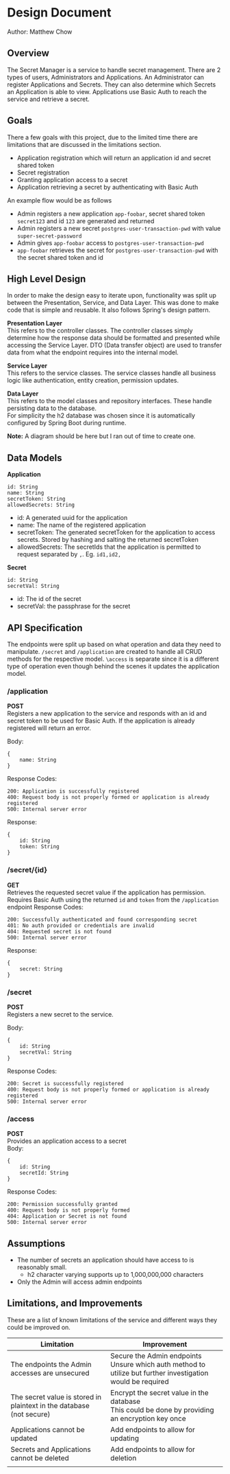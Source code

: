 # Design Document
Author: Matthew Chow

## Overview
The Secret Manager is a service to handle secret management. There are 2 types of users, Administrators and Applications.
An Administrator can register Applications and Secrets. They can also determine which Secrets an Application is able to view.
Applications use Basic Auth to reach the service and retrieve a secret.

## Goals
There a few goals with this project, due to the limited time there are limitations that are discussed in the limitations section.
- Application registration which will return an application id and secret shared token
- Secret registration
- Granting application access to a secret
- Application retrieving a secret by authenticating with Basic Auth

An example flow would be as follows
- Admin registers a new application `app-foobar`, secret shared token `secret123` and id `123` are generated and returned
- Admin registers a new secret `postgres-user-transaction-pwd` with value `super-secret-password`
- Admin gives `app-foobar` access to `postgres-user-transaction-pwd`
- `app-foobar` retrieves the secret for `postgres-user-transaction-pwd` with the secret shared token and id

## High Level Design
In order to make the design easy to iterate upon, functionality was split up between the Presentation, Service, and Data Layer. This was done to make code that is simple and reusable. It also follows Spring's design pattern.

**Presentation Layer**  
This refers to the controller classes. The controller classes simply determine how the response data should be formatted and presented while accessing the Service Layer. DTO (Data transfer object) are used to transfer data from what the endpoint requires into the internal model.

**Service Layer**  
This refers to the service classes. The service classes handle all business logic like authentication, entity creation, permission updates.

**Data Layer**  
This refers to the model classes and repository interfaces. These handle persisting data to the database.  
For simplicity the h2 database was chosen since it is automatically configured by Spring Boot during runtime.

**Note:** A diagram should be here but I ran out of time to create one.

## Data Models
**Application**
```
id: String
name: String
secretToken: String
allowedSecrets: String
```
- id: A generated uuid for the application
- name: The name of the registered application
- secretToken: The generated secretToken for the application to access secrets. Stored by hashing and salting the returned secretToken
- allowedSecrets: The secretIds that the application is permitted to request separated by `,`. Eg. `id1,id2,`

**Secret**
```
id: String 
secretVal: String
```

- id: The id of the secret
- secretVal: the passphrase for the secret

## API Specification
The endpoints were split up based on what operation and data they need to manipulate. `/secret` and `/application` are created to handle all CRUD methods for the respective model. `\access` is separate since it is a different type of operation even though behind the scenes it updates the application model.

### /application
**POST**  
Registers a new application to the service and responds with an id and secret token to be used for Basic Auth. If the application is already registered will return an error.

Body:
```
{  
    name: String  
}  
```
Response Codes:
```
200: Application is successfully registered
400: Request body is not properly formed or application is already registered
500: Internal server error
```

Response:
```
{
    id: String
    token: String
}
```

### /secret/{id}
**GET**  
Retrieves the requested secret value if the application has permission. Requires Basic Auth using the returned `id` and `token`
from the `/application` endpoint
Response Codes:
```
200: Successfully authenticated and found corresponding secret
401: No auth provided or credentials are invalid
404: Requested secret is not found
500: Internal server error
```
Response:
``` 
{
    secret: String    
}
```

### /secret
**POST**  
Registers a new secret to the service.

Body:
```
{  
    id: String  
    secretVal: String  
}  
```


Response Codes:
```
200: Secret is successfully registered
400: Request body is not properly formed or application is already registered
500: Internal server error
```

### /access
**POST**  
Provides an application access to a secret  
Body:

```
{
    id: String
    secretId: String
}
```

Response Codes:
```
200: Permission successfully granted
400: Request body is not properly formed
404: Application or Secret is not found
500: Internal server error
```

## Assumptions
- The number of secrets an application should have access to is reasonably small. 
  - h2 character varying supports up to 1,000,000,000 characters
- Only the Admin will access admin endpoints



## Limitations, and Improvements
These are a list of known limitations of the service and different ways they could be improved on.

| Limitation                                                                                                 | Improvement                                                                                                     |
|------------------------------------------------------------------------------------------------------------|-----------------------------------------------------------------------------------------------------------------|
| The endpoints the Admin accesses are unsecured                                                             | Secure the Admin endpoints<br/> Unsure which auth method to utilize but further investigation would be required |
| The secret value is stored in plaintext in the database (not secure)                                       | Encrypt the secret value in the database <br/> This could be done by providing an encryption key once           |
| Applications cannot be updated                                                                             | Add endpoints to allow for updating                                                                             |
| Secrets and Applications cannot be deleted                                                                 | Add endpoints to allow for deletion                                                                             |
|  |                                                                                                                 | 